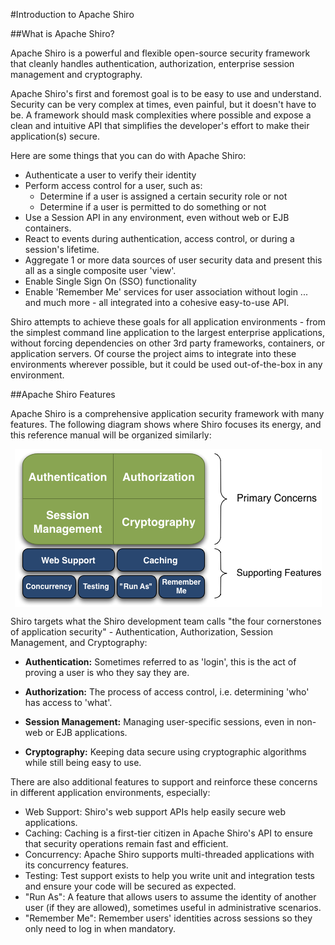 <a name="Introduction-IntroductiontoApacheShiro"></a>
#Introduction to Apache Shiro

<a name="Introduction-WhatisApacheShiro%3F"></a>
##What is Apache Shiro?

Apache Shiro is a powerful and flexible open-source security framework that cleanly handles authentication, authorization, enterprise session management and cryptography.

Apache Shiro's first and foremost goal is to be easy to use and understand. Security can be very complex at times, even painful, but it doesn't have to be. A framework should mask complexities where possible and expose a clean and intuitive API that simplifies the developer's effort to make their application(s) secure.

Here are some things that you can do with Apache Shiro:

*   Authenticate a user to verify their identity
*   Perform access control for a user, such as:
    *   Determine if a user is assigned a certain security role or not
    *   Determine if a user is permitted to do something or not
*   Use a Session API in any environment, even without web or EJB containers.
*   React to events during authentication, access control, or during a session's lifetime.
*   Aggregate 1 or more data sources of user security data and present this all as a single composite user 'view'.
*   Enable Single Sign On (SSO) functionality
*   Enable 'Remember Me' services for user association without login
...
and much more - all integrated into a cohesive easy-to-use API.

Shiro attempts to achieve these goals for all application environments - from the simplest command line application to the largest enterprise applications, without forcing dependencies on other 3rd party frameworks, containers, or application servers. Of course the project aims to integrate into these environments wherever possible, but it could be used out-of-the-box in any environment.

<a name="Introduction-ApacheShiroFeatures"></a>
##Apache Shiro Features

Apache Shiro is a comprehensive application security framework with many features. The following diagram shows where Shiro focuses its energy, and this reference manual will be organized similarly:

<img src="assets/images/ShiroFeatures.png" style="margin:0px auto;display:block"></img>

Shiro targets what the Shiro development team calls "the four cornerstones of application security" - Authentication, Authorization, Session Management, and Cryptography:

*   **Authentication:** Sometimes referred to as 'login', this is the act of proving a user is who they say they are.

*   **Authorization:** The process of access control, i.e. determining 'who' has access to 'what'.

*   **Session Management:** Managing user-specific sessions, even in non-web or EJB applications.

*   **Cryptography:** Keeping data secure using cryptographic algorithms while still being easy to use.

There are also additional features to support and reinforce these concerns in different application environments, especially:

*   Web Support: Shiro's web support APIs help easily secure web applications.
*   Caching: Caching is a first-tier citizen in Apache Shiro's API to ensure that security operations remain fast and efficient.
*   Concurrency: Apache Shiro supports multi-threaded applications with its concurrency features.
*   Testing: Test support exists to help you write unit and integration tests and ensure your code will be secured as expected.
*   "Run As": A feature that allows users to assume the identity of another user (if they are allowed), sometimes useful in administrative scenarios.
*   "Remember Me": Remember users' identities across sessions so they only need to log in when mandatory.